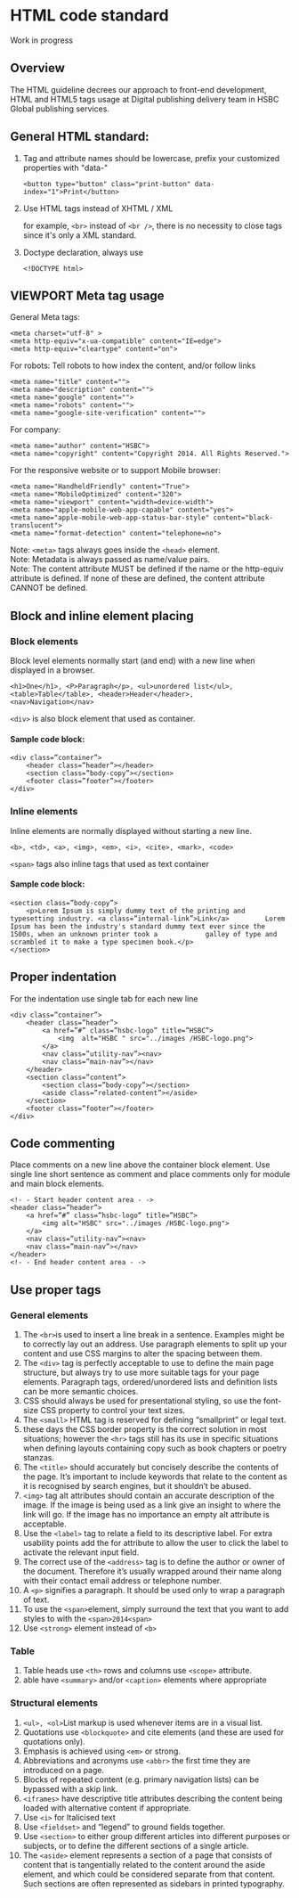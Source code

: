 # HTML code standard
Work in progress

## Overview
The HTML guideline decrees our approach to front-end development, HTML and HTML5 tags usage at Digital publishing delivery team in HSBC Global publishing services.

## General HTML standard:
1. Tag and attribute names should be lowercase, prefix your customized properties with "data-"
    
    ```
    <button type="button" class="print-button" data-index="1">Print</button>
    ```

1. Use HTML tags instead of XHTML / XML

    for example, `<br>` instead of `<br />`, there is no necessity to close tags since it's only a XML standard.

1. Doctype declaration, always use
    
    ```
    <!DOCTYPE html>
    ```

## VIEWPORT Meta tag usage

General Meta tags:

	<meta charset="utf-8" >
    <meta http-equiv="x-ua-compatible" content="IE=edge">
	<meta http-equiv="cleartype" content="on">

For robots: Tell robots to how index the content, and/or follow links

    <meta name="title" content="">
	<meta name="description" content="">
	<meta name="google" content="">
	<meta name="robots" content="">
	<meta name="google-site-verification" content="">

For company:

	<meta name="author" content="HSBC">
	<meta name="copyright" content="Copyright 2014. All Rights Reserved.">

For the responsive website or to support Mobile browser: 

    <meta name="HandheldFriendly" content="True">
    <meta name="MobileOptimized" content="320">
    <meta name="viewport" content="width=device-width">
	<meta name="apple-mobile-web-app-capable" content="yes">
	<meta name="apple-mobile-web-app-status-bar-style" content="black-translucent">
	<meta name="format-detection" content="telephone=no">
	

Note: `<meta>` tags always goes inside the `<head>` element.  
Note: Metadata is always passed as name/value pairs.  
Note: The content attribute MUST be defined if the name or the http-equiv attribute is defined. If none of these are defined, the content attribute CANNOT be defined.


## Block and inline element placing

### Block elements

Block level elements normally start (and end) with a new line when displayed in a browser.

    <h1>One</h1>, <P>Paragraph</p>, <ul>unordered list</ul>, 
    <table>Table</table>, <header>Header</header>,
    <nav>Navigation</nav>

`<div>` is also block element that used as container.

#### Sample code block:

    <div class=”container”>
    	<header class=”header”></header>
    	<section class=”body-copy”></section>
    	<footer class=”footer”></footer>
    </div>


### Inline elements

Inline elements are normally displayed without starting a new line. 

    <b>, <td>, <a>, <img>, <em>, <i>, <cite>, <mark>, <code>

`<span>` tags also inline tags that used as text container 

#### Sample code block:

    <section class=”body-copy”> 
    	<p>Lorem Ipsum is simply dummy text of the printing and typesetting industry. <a class=”internal-link”>Link</a> 		Lorem Ipsum has been the industry's standard dummy text ever since the 1500s, when an unknown printer took a 			galley of type and scrambled it to make a type specimen book.</p>
    </section>


## Proper indentation

For the indentation use single tab for each new line

    <div class=”container”>
    	<header class=”header”>
    		<a href=”#” class=”hsbc-logo” title=”HSBC”>
    			<img  alt="HSBC " src="../images /HSBC-logo.png">
    		</a>
    		<nav class=”utility-nav”><nav>
    		<nav class=”main-nav”></nav>
    	</header>
    	<section class=”content”>
    		<section class=”body-copy”></section>
    		<aside class=”related-content”></aside>
    	</section>
    	<footer class=”footer”></footer>
    </div>
    

## Code commenting

Place comments on a new line above the container block element. Use single line short sentence as comment and place comments only for module and main block elements.

    <!- - Start header content area - ->
    <header class=”header”>
    	<a href=”#” class=”hsbc-logo” title=”HSBC”>
    		<img alt="HSBC" src="../images /HSBC-logo.png">
    	</a>
    	<nav class=”utility-nav”><nav>
    	<nav class=”main-nav”></nav>
    </header>
    <!- - End header content area - ->


## Use proper tags

### General elements


1. The `<br>`is used to insert a line break in a sentence. Examples might be to correctly lay out an address. Use paragraph elements to split up your content and use CSS margins to alter the spacing between them.
2. The `<div>` tag is perfectly acceptable to use to define the main page structure, but always try to use more suitable tags for your page elements. Paragraph tags, ordered/unordered lists and definition lists can be more semantic choices.
3. CSS should always be used for presentational styling, so use the font-size CSS property to control your text sizes.
4. The `<small>` HTML tag is reserved for defining “smallprint” or legal text.
5. these days the CSS border property is the correct solution in most situations; however the `<hr>` tags still has its use in specific situations when defining layouts containing copy such as book chapters or poetry stanzas.
5. The `<title>` should accurately but concisely describe the contents of the page. It’s important to include keywords that relate to the content as it is recognised by search engines, but it shouldn’t be abused.
6. `<img>` tag alt attributes should contain an accurate description of the image. If the image is being used as a link give an insight to where the link will go. If the image has no importance an empty alt attribute is acceptable.
7. Use the `<label>` tag to relate a field to its descriptive label. For extra usability points add the for attribute to allow the user to click the label to activate the relevant input field.
8. The correct use of the `<address>` tag is to define the author or owner of the document. Therefore it’s usually wrapped around their name along with their contact email address or telephone number.
9. A `<p>` signifies a paragraph. It should be used only to wrap a paragraph of text.
10. To use the `<span>`element, simply surround the text that you want to add styles to with the `<span>2014<span>`
11. Use `<strong>` element instead of `<b>`


### Table

1. Table heads use `<th>` rows and columns use `<scope>` attribute.
2. able have `<summary>` and/or `<caption>` elements where appropriate


### Structural elements

1. `<ul>, <ol>`List markup is used whenever items are in a visual list.
2. Quotations use `<blockquote>` and cite elements (and these are used for quotations only).
3. Emphasis is achieved using `<em>` or strong.
4. Abbreviations and acronyms use `<abbr>` the first time they are introduced on a page.
5. Blocks of repeated content (e.g. primary navigation lists) can be bypassed with a skip link.
6. `<iframes>` have descriptive title attributes describing the content being loaded with alternative content if appropriate.
7. Use `<i>` for Italicised text
8. Use `<fieldset>` and “legend” to ground fields together.
9. Use `<section>` to either group different articles into different purposes or subjects, or to define the different sections of a single article.
10. The `<aside>` element represents a section of a page that consists of content that is tangentially related to the content around the aside element, and which could be considered separate from that content. Such sections are often represented as sidebars in printed typography.




